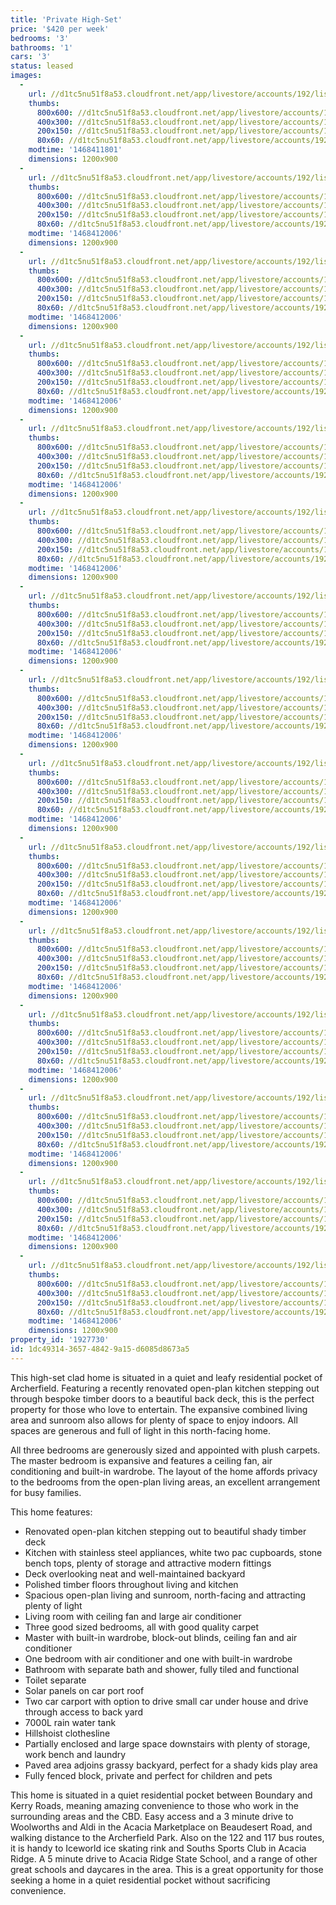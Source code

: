 ```yaml
---
title: 'Private High-Set'
price: '$420 per week'
bedrooms: '3'
bathrooms: '1'
cars: '3'
status: leased
images:
  -
    url: //d1tc5nu51f8a53.cloudfront.net/app/livestore/accounts/192/listings/895946/images/spowers-9-front-dayn_3005198506_20160831012825.jpg
    thumbs:
      800x600: //d1tc5nu51f8a53.cloudfront.net/app/livestore/accounts/192/listings/895946/images/spowers-9-front-dayn_3005198506_20160831012825_800x600.jpg
      400x300: //d1tc5nu51f8a53.cloudfront.net/app/livestore/accounts/192/listings/895946/images/spowers-9-front-dayn_3005198506_20160831012825_400x300.jpg
      200x150: //d1tc5nu51f8a53.cloudfront.net/app/livestore/accounts/192/listings/895946/images/spowers-9-front-dayn_3005198506_20160831012825_200x150.jpg
      80x60: //d1tc5nu51f8a53.cloudfront.net/app/livestore/accounts/192/listings/895946/images/spowers-9-front-dayn_3005198506_20160831012825_80x60.jpg
    modtime: '1468411801'
    dimensions: 1200x900
  -
    url: //d1tc5nu51f8a53.cloudfront.net/app/livestore/accounts/192/listings/895946/images/spowers-9-kitchen2-d_1696368213_20160831012826.jpg
    thumbs:
      800x600: //d1tc5nu51f8a53.cloudfront.net/app/livestore/accounts/192/listings/895946/images/spowers-9-kitchen2-d_1696368213_20160831012826_800x600.jpg
      400x300: //d1tc5nu51f8a53.cloudfront.net/app/livestore/accounts/192/listings/895946/images/spowers-9-kitchen2-d_1696368213_20160831012826_400x300.jpg
      200x150: //d1tc5nu51f8a53.cloudfront.net/app/livestore/accounts/192/listings/895946/images/spowers-9-kitchen2-d_1696368213_20160831012826_200x150.jpg
      80x60: //d1tc5nu51f8a53.cloudfront.net/app/livestore/accounts/192/listings/895946/images/spowers-9-kitchen2-d_1696368213_20160831012826_80x60.jpg
    modtime: '1468412006'
    dimensions: 1200x900
  -
    url: //d1tc5nu51f8a53.cloudfront.net/app/livestore/accounts/192/listings/895946/images/spowers-9-deck-dayne_5447618039_20160831012827.jpg
    thumbs:
      800x600: //d1tc5nu51f8a53.cloudfront.net/app/livestore/accounts/192/listings/895946/images/spowers-9-deck-dayne_5447618039_20160831012827_800x600.jpg
      400x300: //d1tc5nu51f8a53.cloudfront.net/app/livestore/accounts/192/listings/895946/images/spowers-9-deck-dayne_5447618039_20160831012827_400x300.jpg
      200x150: //d1tc5nu51f8a53.cloudfront.net/app/livestore/accounts/192/listings/895946/images/spowers-9-deck-dayne_5447618039_20160831012827_200x150.jpg
      80x60: //d1tc5nu51f8a53.cloudfront.net/app/livestore/accounts/192/listings/895946/images/spowers-9-deck-dayne_5447618039_20160831012827_80x60.jpg
    modtime: '1468412006'
    dimensions: 1200x900
  -
    url: //d1tc5nu51f8a53.cloudfront.net/app/livestore/accounts/192/listings/895946/images/spowers-9-kitchen-da_40389751_20160831012827.jpg
    thumbs:
      800x600: //d1tc5nu51f8a53.cloudfront.net/app/livestore/accounts/192/listings/895946/images/spowers-9-kitchen-da_40389751_20160831012827_800x600.jpg
      400x300: //d1tc5nu51f8a53.cloudfront.net/app/livestore/accounts/192/listings/895946/images/spowers-9-kitchen-da_40389751_20160831012827_400x300.jpg
      200x150: //d1tc5nu51f8a53.cloudfront.net/app/livestore/accounts/192/listings/895946/images/spowers-9-kitchen-da_40389751_20160831012827_200x150.jpg
      80x60: //d1tc5nu51f8a53.cloudfront.net/app/livestore/accounts/192/listings/895946/images/spowers-9-kitchen-da_40389751_20160831012827_80x60.jpg
    modtime: '1468412006'
    dimensions: 1200x900
  -
    url: //d1tc5nu51f8a53.cloudfront.net/app/livestore/accounts/192/listings/895946/images/spowers-9-kitchen3-d_9657972102_20160831012828.jpg
    thumbs:
      800x600: //d1tc5nu51f8a53.cloudfront.net/app/livestore/accounts/192/listings/895946/images/spowers-9-kitchen3-d_9657972102_20160831012828_800x600.jpg
      400x300: //d1tc5nu51f8a53.cloudfront.net/app/livestore/accounts/192/listings/895946/images/spowers-9-kitchen3-d_9657972102_20160831012828_400x300.jpg
      200x150: //d1tc5nu51f8a53.cloudfront.net/app/livestore/accounts/192/listings/895946/images/spowers-9-kitchen3-d_9657972102_20160831012828_200x150.jpg
      80x60: //d1tc5nu51f8a53.cloudfront.net/app/livestore/accounts/192/listings/895946/images/spowers-9-kitchen3-d_9657972102_20160831012828_80x60.jpg
    modtime: '1468412006'
    dimensions: 1200x900
  -
    url: //d1tc5nu51f8a53.cloudfront.net/app/livestore/accounts/192/listings/895946/images/spowers-9-living-day_386378807_20160831012829.jpg
    thumbs:
      800x600: //d1tc5nu51f8a53.cloudfront.net/app/livestore/accounts/192/listings/895946/images/spowers-9-living-day_386378807_20160831012829_800x600.jpg
      400x300: //d1tc5nu51f8a53.cloudfront.net/app/livestore/accounts/192/listings/895946/images/spowers-9-living-day_386378807_20160831012829_400x300.jpg
      200x150: //d1tc5nu51f8a53.cloudfront.net/app/livestore/accounts/192/listings/895946/images/spowers-9-living-day_386378807_20160831012829_200x150.jpg
      80x60: //d1tc5nu51f8a53.cloudfront.net/app/livestore/accounts/192/listings/895946/images/spowers-9-living-day_386378807_20160831012829_80x60.jpg
    modtime: '1468412006'
    dimensions: 1200x900
  -
    url: //d1tc5nu51f8a53.cloudfront.net/app/livestore/accounts/192/listings/895946/images/spowers-9-living2-da_2129095723_20160831012829.jpg
    thumbs:
      800x600: //d1tc5nu51f8a53.cloudfront.net/app/livestore/accounts/192/listings/895946/images/spowers-9-living2-da_2129095723_20160831012829_800x600.jpg
      400x300: //d1tc5nu51f8a53.cloudfront.net/app/livestore/accounts/192/listings/895946/images/spowers-9-living2-da_2129095723_20160831012829_400x300.jpg
      200x150: //d1tc5nu51f8a53.cloudfront.net/app/livestore/accounts/192/listings/895946/images/spowers-9-living2-da_2129095723_20160831012829_200x150.jpg
      80x60: //d1tc5nu51f8a53.cloudfront.net/app/livestore/accounts/192/listings/895946/images/spowers-9-living2-da_2129095723_20160831012829_80x60.jpg
    modtime: '1468412006'
    dimensions: 1200x900
  -
    url: //d1tc5nu51f8a53.cloudfront.net/app/livestore/accounts/192/listings/895946/images/spowers-9-bed1-dayne_3789075254_20160831012830.jpg
    thumbs:
      800x600: //d1tc5nu51f8a53.cloudfront.net/app/livestore/accounts/192/listings/895946/images/spowers-9-bed1-dayne_3789075254_20160831012830_800x600.jpg
      400x300: //d1tc5nu51f8a53.cloudfront.net/app/livestore/accounts/192/listings/895946/images/spowers-9-bed1-dayne_3789075254_20160831012830_400x300.jpg
      200x150: //d1tc5nu51f8a53.cloudfront.net/app/livestore/accounts/192/listings/895946/images/spowers-9-bed1-dayne_3789075254_20160831012830_200x150.jpg
      80x60: //d1tc5nu51f8a53.cloudfront.net/app/livestore/accounts/192/listings/895946/images/spowers-9-bed1-dayne_3789075254_20160831012830_80x60.jpg
    modtime: '1468412006'
    dimensions: 1200x900
  -
    url: //d1tc5nu51f8a53.cloudfront.net/app/livestore/accounts/192/listings/895946/images/spowers-9-bed2-dayne_2559088627_20160831012830.jpg
    thumbs:
      800x600: //d1tc5nu51f8a53.cloudfront.net/app/livestore/accounts/192/listings/895946/images/spowers-9-bed2-dayne_2559088627_20160831012830_800x600.jpg
      400x300: //d1tc5nu51f8a53.cloudfront.net/app/livestore/accounts/192/listings/895946/images/spowers-9-bed2-dayne_2559088627_20160831012830_400x300.jpg
      200x150: //d1tc5nu51f8a53.cloudfront.net/app/livestore/accounts/192/listings/895946/images/spowers-9-bed2-dayne_2559088627_20160831012830_200x150.jpg
      80x60: //d1tc5nu51f8a53.cloudfront.net/app/livestore/accounts/192/listings/895946/images/spowers-9-bed2-dayne_2559088627_20160831012830_80x60.jpg
    modtime: '1468412006'
    dimensions: 1200x900
  -
    url: //d1tc5nu51f8a53.cloudfront.net/app/livestore/accounts/192/listings/895946/images/spowers-9-bed3-dayne_8358302107_20160831012831.jpg
    thumbs:
      800x600: //d1tc5nu51f8a53.cloudfront.net/app/livestore/accounts/192/listings/895946/images/spowers-9-bed3-dayne_8358302107_20160831012831_800x600.jpg
      400x300: //d1tc5nu51f8a53.cloudfront.net/app/livestore/accounts/192/listings/895946/images/spowers-9-bed3-dayne_8358302107_20160831012831_400x300.jpg
      200x150: //d1tc5nu51f8a53.cloudfront.net/app/livestore/accounts/192/listings/895946/images/spowers-9-bed3-dayne_8358302107_20160831012831_200x150.jpg
      80x60: //d1tc5nu51f8a53.cloudfront.net/app/livestore/accounts/192/listings/895946/images/spowers-9-bed3-dayne_8358302107_20160831012831_80x60.jpg
    modtime: '1468412006'
    dimensions: 1200x900
  -
    url: //d1tc5nu51f8a53.cloudfront.net/app/livestore/accounts/192/listings/895946/images/spowers-9-backyard2-_8515735595_20160831012832.jpg
    thumbs:
      800x600: //d1tc5nu51f8a53.cloudfront.net/app/livestore/accounts/192/listings/895946/images/spowers-9-backyard2-_8515735595_20160831012832_800x600.jpg
      400x300: //d1tc5nu51f8a53.cloudfront.net/app/livestore/accounts/192/listings/895946/images/spowers-9-backyard2-_8515735595_20160831012832_400x300.jpg
      200x150: //d1tc5nu51f8a53.cloudfront.net/app/livestore/accounts/192/listings/895946/images/spowers-9-backyard2-_8515735595_20160831012832_200x150.jpg
      80x60: //d1tc5nu51f8a53.cloudfront.net/app/livestore/accounts/192/listings/895946/images/spowers-9-backyard2-_8515735595_20160831012832_80x60.jpg
    modtime: '1468412006'
    dimensions: 1200x900
  -
    url: //d1tc5nu51f8a53.cloudfront.net/app/livestore/accounts/192/listings/895946/images/spowers-9-backyard-d_1391708846_20160831012833.jpg
    thumbs:
      800x600: //d1tc5nu51f8a53.cloudfront.net/app/livestore/accounts/192/listings/895946/images/spowers-9-backyard-d_1391708846_20160831012833_800x600.jpg
      400x300: //d1tc5nu51f8a53.cloudfront.net/app/livestore/accounts/192/listings/895946/images/spowers-9-backyard-d_1391708846_20160831012833_400x300.jpg
      200x150: //d1tc5nu51f8a53.cloudfront.net/app/livestore/accounts/192/listings/895946/images/spowers-9-backyard-d_1391708846_20160831012833_200x150.jpg
      80x60: //d1tc5nu51f8a53.cloudfront.net/app/livestore/accounts/192/listings/895946/images/spowers-9-backyard-d_1391708846_20160831012833_80x60.jpg
    modtime: '1468412006'
    dimensions: 1200x900
  -
    url: //d1tc5nu51f8a53.cloudfront.net/app/livestore/accounts/192/listings/895946/images/spowers-9-underneath_9317876408_20160831012833.jpg
    thumbs:
      800x600: //d1tc5nu51f8a53.cloudfront.net/app/livestore/accounts/192/listings/895946/images/spowers-9-underneath_9317876408_20160831012833_800x600.jpg
      400x300: //d1tc5nu51f8a53.cloudfront.net/app/livestore/accounts/192/listings/895946/images/spowers-9-underneath_9317876408_20160831012833_400x300.jpg
      200x150: //d1tc5nu51f8a53.cloudfront.net/app/livestore/accounts/192/listings/895946/images/spowers-9-underneath_9317876408_20160831012833_200x150.jpg
      80x60: //d1tc5nu51f8a53.cloudfront.net/app/livestore/accounts/192/listings/895946/images/spowers-9-underneath_9317876408_20160831012833_80x60.jpg
    modtime: '1468412006'
    dimensions: 1200x900
  -
    url: //d1tc5nu51f8a53.cloudfront.net/app/livestore/accounts/192/listings/895946/images/spowers-9-bath-dayne_347999986_20160831012834.jpg
    thumbs:
      800x600: //d1tc5nu51f8a53.cloudfront.net/app/livestore/accounts/192/listings/895946/images/spowers-9-bath-dayne_347999986_20160831012834_800x600.jpg
      400x300: //d1tc5nu51f8a53.cloudfront.net/app/livestore/accounts/192/listings/895946/images/spowers-9-bath-dayne_347999986_20160831012834_400x300.jpg
      200x150: //d1tc5nu51f8a53.cloudfront.net/app/livestore/accounts/192/listings/895946/images/spowers-9-bath-dayne_347999986_20160831012834_200x150.jpg
      80x60: //d1tc5nu51f8a53.cloudfront.net/app/livestore/accounts/192/listings/895946/images/spowers-9-bath-dayne_347999986_20160831012834_80x60.jpg
    modtime: '1468412006'
    dimensions: 1200x900
  -
    url: //d1tc5nu51f8a53.cloudfront.net/app/livestore/accounts/192/listings/895946/images/spowers-9-front2-day_8929212378_20160831012835.jpg
    thumbs:
      800x600: //d1tc5nu51f8a53.cloudfront.net/app/livestore/accounts/192/listings/895946/images/spowers-9-front2-day_8929212378_20160831012835_800x600.jpg
      400x300: //d1tc5nu51f8a53.cloudfront.net/app/livestore/accounts/192/listings/895946/images/spowers-9-front2-day_8929212378_20160831012835_400x300.jpg
      200x150: //d1tc5nu51f8a53.cloudfront.net/app/livestore/accounts/192/listings/895946/images/spowers-9-front2-day_8929212378_20160831012835_200x150.jpg
      80x60: //d1tc5nu51f8a53.cloudfront.net/app/livestore/accounts/192/listings/895946/images/spowers-9-front2-day_8929212378_20160831012835_80x60.jpg
    modtime: '1468412006'
    dimensions: 1200x900
property_id: '1927730'
id: 1dc49314-3657-4842-9a15-d6085d8673a5
---
```

This high-set clad home is situated in a quiet and leafy residential pocket of Archerfield. Featuring a recently renovated open-plan kitchen stepping out through bespoke timber doors to a beautiful back deck, this is the perfect property for those who love to entertain. The expansive combined living area and sunroom also allows for plenty of space to enjoy indoors. All spaces are generous and full of light in this north-facing home. 

All three bedrooms are generously sized and appointed with plush carpets. The master bedroom is expansive and features a ceiling fan, air conditioning and built-in wardrobe. The layout of the home affords privacy to the bedrooms from the open-plan living areas, an excellent arrangement for busy families. 

This home features:

*  Renovated open-plan kitchen stepping out to beautiful shady timber deck
*  Kitchen with stainless steel appliances, white two pac cupboards, stone bench tops, plenty of storage and attractive modern fittings 
*  Deck overlooking neat and well-maintained backyard
*  Polished timber floors throughout living and kitchen
*  Spacious open-plan living and sunroom, north-facing and attracting plenty of light
*  Living room with ceiling fan and large air conditioner 
*  Three good sized bedrooms, all with good quality carpet
*  Master with built-in wardrobe, block-out blinds, ceiling fan and air conditioner
*  One bedroom with air conditioner and one with built-in wardrobe
*  Bathroom with separate bath and shower, fully tiled and functional
*  Toilet separate 
*  Solar panels on car port roof
*  Two car carport with option to drive small car under house and drive through access to back yard
*  7000L rain water tank
*  Hillshoist clothesline
*  Partially enclosed and large space downstairs with plenty of storage, work bench and laundry 
*  Paved area adjoins grassy backyard, perfect for a shady kids play area
*  Fully fenced block, private and perfect for children and pets

This home is situated in a quiet residential pocket between Boundary and Kerry Roads, meaning amazing convenience to those who work in the surrounding areas and the CBD. Easy access and a 3 minute drive to Woolworths and Aldi in the Acacia Marketplace on Beaudesert Road, and walking distance to the Archerfield Park. Also on the 122 and 117 bus routes, it is handy to Iceworld ice skating rink and Souths Sports Club in Acacia Ridge. A 5 minute drive to Acacia Ridge State School, and a range of other great schools and daycares in the area. This is a great opportunity for those seeking a home in a quiet residential pocket without sacrificing convenience.